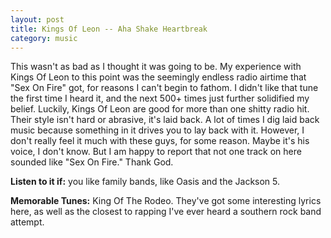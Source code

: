 ```yaml
---
layout: post
title: Kings Of Leon -- Aha Shake Heartbreak
category: music
---
```


This wasn't as bad as I thought it was going to be. My experience with Kings Of Leon to this point was the seemingly endless radio airtime that "Sex On Fire" got, for reasons I can't begin to fathom. I didn't like that tune the first time I heard it, and the next 500+ times just further solidified my belief. Luckily, Kings Of Leon are good for more than one shitty radio hit. Their style isn't hard or abrasive, it's laid back. A lot of times I dig laid back music because something in it drives you to lay back with it. However, I don't really feel it much with these guys, for some reason. Maybe it's his voice, I don't know. But I am happy to report that not one track on here sounded like "Sex On Fire." Thank God.

**Listen to it if:** you like family bands, like Oasis and the Jackson 5.

**Memorable Tunes:** King Of The Rodeo. They've got some interesting lyrics here, as well as the closest to rapping I've ever heard a southern rock band attempt.
